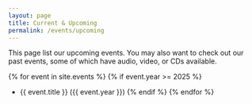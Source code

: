 ```yaml
---
layout: page
title: Current & Upcoming
permalink: /events/upcoming
---
```

This page list our upcoming events. You may also want to check out our past events, some of which have audio, video, or CDs available.

{% for event in site.events %}
{% if event.year >= 2025 %}
- {{ event.title }} ({{ event.year }})
{% endif %}
{% endfor %}